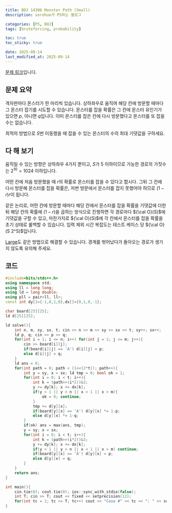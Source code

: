 ```yaml
---
title: BOJ 14306 Monster Path (Small)
description: sorohue가 PS하는 블로그

categories: [PS, BOJ]
tags: [bruteforcing, probability]

toc: true
toc_sticky: true

date: 2025-09-14
last_modified_at: 2025-09-14
---
```


[문제 링크](https://boj.kr/14306)입니다.

## 문제 요약

격자판마다 몬스터가 한 마리씩 있습니다. 상하좌우로 움직여 해당 칸에 방문할 때마다 그 몬스터 잡기를 시도할 수 있습니다. 몬스터를 잡을 확률은 그 칸에 몬스터 유인기가 있으면 $p$, 아니면 $q$입니다. 이미 몬스터를 잡은 칸에 다시 방문했다고 몬스터를 또 잡을 수는 없습니다.

최적의 방법으로 $S$번 이동했을 때 잡을 수 있는 몬스터의 수의 최대 기댓값을 구하세요.

## 다 해 보기

움직일 수 있는 방향은 상하좌우 4가지 뿐이고, $S$가 5 이하이므로 가능한 경로의 가짓수는 $2^{10} = 1024$ 이하입니다.

어떤 칸에 처음 방문했을 때 $r$의 확률로 몬스터를 잡을 수 있다고 합시다. 그뒤 그 칸에 다시 방문해 몬스터를 잡을 확률은, 저번 방문에서 몬스터를 잡지 못했어야 하므로 $(1-r)r$이 됩니다.

같은 논리로, 어떤 칸에 방문할 때마다 해당 칸에서 몬스터를 잡을 확률을 기댓값에 더한 뒤 해당 칸의 확률에 $(1-r)$을 곱하는 방식으로 진행하면 각 경로마다 ${\cal O}(S)$에 기댓값을 구할 수 있고, 마찬가지로 ${\cal O}(S)$에 각 칸에서 몬스터를 잡을 확률을 초기 상태로 롤백할 수 있습니다. 입력 제외 시간 복잡도는 테스트 케이스 당 ${\cal O}(S 2^S)$입니다.

[Large](https://boj.kr/14307)도 같은 방법으로 해결할 수 있습니다. 경계를 벗어났다가 돌아오는 경로가 생기지 않도록 유의해 주세요.

## 코드

```cpp
#include<bits/stdc++.h>
using namespace std;
using ll = long long;
using ld = long double;
using pll = pair<ll, ll>;
const int dy[]={-1,0,1,0},dx[]={0,1,0,-1};

char board[25][25];
ld d[25][25];

ld solve(){
	int n, m, sy, sx, t; cin >> n >> m >> sy >> sx >> t; sy++; sx++;
	ld p, q; cin >> p >> q;
	for(int i = 1; i <= n; i++) for(int j = 1; j <= m; j++){
		cin >> board[i][j];
		if(board[i][j] == 'A') d[i][j] = p;
		else d[i][j] = q;
	}
	ld ans = 0;
	for(int path = 0; path < (1<<(2*t)); path++){
		int y = sy, x = sx; ld tmp = 0; bool ok = 1;
		for(int i = 0; i < t; i++){
			int k = (path>>(i*2))&3;
			y += dy[k]; x += dx[k];
			if(y < 1 || y > n || x < 1 || x > m){
				ok = 0; continue;
			}
			tmp += d[y][x];
			if(board[y][x] == 'A') d[y][x] *= 1-p;
			else d[y][x] *= 1-q;
		}
		if(ok) ans = max(ans, tmp);
		y = sy; x = sx;
		for(int i = 0; i < t; i++){
			int k = (path>>(i*2))&3;
			y += dy[k]; x += dx[k];
			if(y < 1 || y > n || x < 1 || x > m) continue;
			if(board[y][x] == 'A') d[y][x] = p;
			else d[y][x] = q;
		}
	}
	return ans;
}

int main(){
	cin.tie(0); cout.tie(0); ios::sync_with_stdio(false);
	int T; cin >> T; cout << fixed << setprecision(12);
	for(int tc = 1; tc <= T; tc++) cout << "Case #" << tc << ": " << solve() << '\n';
}
```